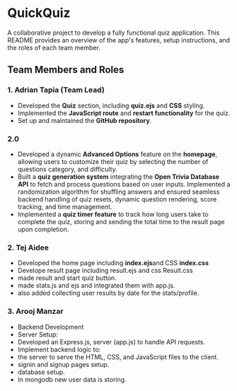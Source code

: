# QuickQuiz
A collaborative project to develop a fully functional quiz application. This README provides an overview of the app's features, setup instructions, and the roles of each team member.





## Team Members and Roles

### 1. **Adrian Tapia** (Team Lead)
- Developed the **Quiz** section, including **quiz.ejs** and **CSS** styling.
- Implemented the **JavaScript route** and **restart functionality** for the quiz.
- Set up and maintained the **GitHub repository**. 

### 2.0
- Developed a dynamic **Advanced Options** feature on the **homepage**, allowing users to customize their quiz by selecting the number of questions category, and difficulty.
- Built a **quiz generation system** integrating the **Open Trivia Database API** to fetch and process questions based on user inputs. Implemented a randomization algorithm for shuffling answers and ensured seamless backend handling of quiz resets, dynamic question rendering, score tracking, and time management.
- Implemented a **quiz timer feature** to track how long users take to complete the quiz, storing and sending the total time to the result page upon completion.


   


### 2. **Tej Aidee** 
- Developed the home page including **index.ejs**and CSS **index.css**    
- Develope result page including result.ejs and css Result.css
- made result and start quiz button.
- made stats.js and ejs and integrated them with app.js.
- also added collecting user results by date for the stats/profile.



   
### 3. **Arooj Manzar** 
- Backend Development
- Server Setup:
- Developed an Express.js, server (app.js) to handle API requests.
- Implement backend logic to:
- the server to serve the HTML, CSS, and JavaScript files to the client.
- signin and signup pages setup.
- database setup.
- In mongodb new user data is storing. 

   
